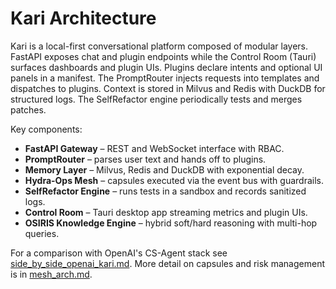# Kari Architecture

Kari is a local-first conversational platform composed of modular layers. FastAPI exposes chat and plugin endpoints while the Control Room (Tauri) surfaces dashboards and plugin UIs. Plugins declare intents and optional UI panels in a manifest. The PromptRouter injects requests into templates and dispatches to plugins. Context is stored in Milvus and Redis with DuckDB for structured logs. The SelfRefactor engine periodically tests and merges patches.

Key components:

- **FastAPI Gateway** – REST and WebSocket interface with RBAC.
- **PromptRouter** – parses user text and hands off to plugins.
- **Memory Layer** – Milvus, Redis and DuckDB with exponential decay.
- **Hydra-Ops Mesh** – capsules executed via the event bus with guardrails.
- **SelfRefactor Engine** – runs tests in a sandbox and records sanitized logs.
- **Control Room** – Tauri desktop app streaming metrics and plugin UIs.
- **OSIRIS Knowledge Engine** – hybrid soft/hard reasoning with multi-hop queries.

For a comparison with OpenAI's CS-Agent stack see [side_by_side_openai_kari.md](side_by_side_openai_kari.md). More detail on capsules and risk management is in [mesh_arch.md](mesh_arch.md).

